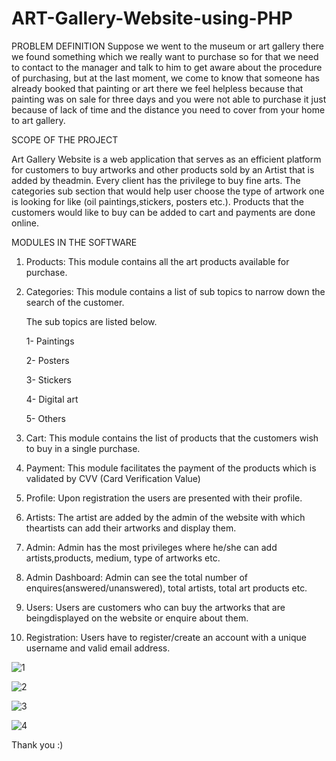 # ART-Gallery-Website-using-PHP

PROBLEM DEFINITION
Suppose we went to the museum or art gallery there we found something which we really 
want to purchase so for that we need to contact to the manager and talk to him to get aware 
about the procedure of purchasing, but at the last moment, we come to know that someone 
has already booked that painting or art there we feel helpless because that painting was on 
sale for three days and you were not able to purchase it just because of lack of time and the 
distance you need to cover from your home to art gallery.

SCOPE OF THE PROJECT

Art Gallery Website is a web application that serves as an efficient platform for customers
to buy artworks and other products sold by an Artist that is added by theadmin. Every client 
has the privilege to buy fine arts. The categories sub section that would help user choose the
type of artwork one is looking for like (oil paintings,stickers, posters etc.). Products that the 
customers would like to buy can be added to cart and payments are done online.

MODULES IN THE SOFTWARE

1. Products: This module contains all the art products available for purchase.
2. Categories: This module contains a list of sub topics to narrow down the search of the
customer.

    The sub topics are listed below.

    1- Paintings

    2- Posters

    3- Stickers

    4- Digital art

    5- Others

3. Cart: This module contains the list of products that the customers wish to buy in a
single purchase.
4. Payment: This module facilitates the payment of the products which is validated by
CVV (Card Verification Value)
5. Profile: Upon registration the users are presented with their profile.
6. Artists: The artist are added by the admin of the website with which theartists can add 
their artworks and display them.
7. Admin: Admin has the most privileges where he/she can add artists,products, medium,
type of artworks etc.
8. Admin Dashboard: Admin can see the total number of enquires(answered/unanswered),
total artists, total art products etc.
9. Users: Users are customers who can buy the artworks that are beingdisplayed on the
website or enquire about them.
10. Registration: Users have to register/create an account with a unique username and valid
email address.


![1](https://github.com/LOWKEYWON/ART-Gallery-Website-using-PHP/assets/98692070/effd453a-375b-4b73-aac0-4d4f1c2c5f29)

![2](https://github.com/LOWKEYWON/ART-Gallery-Website-using-PHP/assets/98692070/6b530005-4bcc-4d02-a3d0-c91e1f82b18c)

![3](https://github.com/LOWKEYWON/ART-Gallery-Website-using-PHP/assets/98692070/fd69651a-126f-4e2b-8a62-e53cb11c9132)

![4](https://github.com/LOWKEYWON/ART-Gallery-Website-using-PHP/assets/98692070/fa5582f4-63e1-4643-bfa7-9e7074ef2629)


Thank you :) 

    


